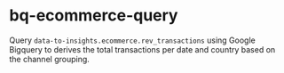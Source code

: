 # bq-ecommerce-query
Query `data-to-insights.ecommerce.rev_transactions` using Google Bigquery to derives the total transactions per date and country based on the channel grouping.

